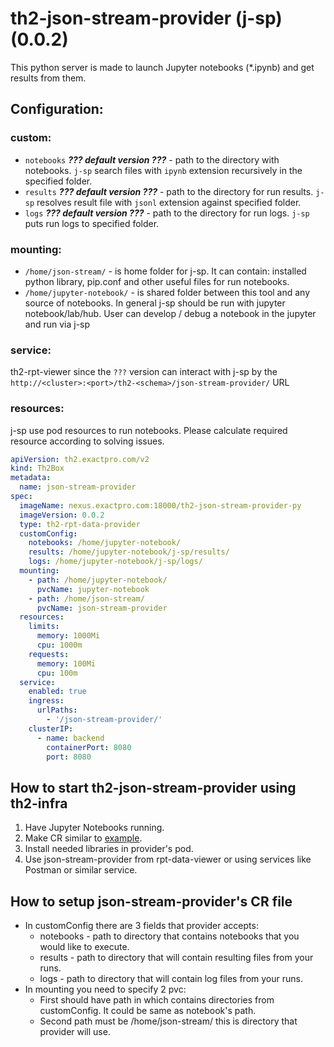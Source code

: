 # th2-json-stream-provider (j-sp) (0.0.2)

This python server is made to launch Jupyter notebooks (*.ipynb) and get results from them.

## Configuration:

### custom:

* `notebooks` **_??? default version ???_** - path to the directory with notebooks. `j-sp` search files with `ipynb` extension recursively in the specified folder. 
* `results` **_??? default version ???_** - path to the directory for run results. `j-sp` resolves result file with `jsonl` extension against specified folder.
* `logs` **_??? default version ???_** - path to the directory for run logs. `j-sp` puts run logs to specified folder.

### mounting:

* `/home/json-stream/` - is home folder for j-sp. It can contain: installed python library, pip.conf and other useful files for run notebooks.    
* `/home/jupyter-notebook/` - is shared folder between this tool and any source of notebooks. 
In general j-sp should be run with jupyter notebook/lab/hub. User can develop / debug a notebook in the jupyter and run via j-sp

### service:

th2-rpt-viewer since the `???` version can interact with j-sp by the `http://<cluster>:<port>/th2-<schema>/json-stream-provider/` URL 

### resources:

j-sp use pod resources to run notebooks. Please calculate required resource according to solving issues. 

```yaml
apiVersion: th2.exactpro.com/v2
kind: Th2Box
metadata:
  name: json-stream-provider
spec:
  imageName: nexus.exactpro.com:18000/th2-json-stream-provider-py
  imageVersion: 0.0.2
  type: th2-rpt-data-provider
  customConfig:
    notebooks: /home/jupyter-notebook/
    results: /home/jupyter-notebook/j-sp/results/
    logs: /home/jupyter-notebook/j-sp/logs/
  mounting:
    - path: /home/jupyter-notebook/
      pvcName: jupyter-notebook
    - path: /home/json-stream/
      pvcName: json-stream-provider
  resources:
    limits:
      memory: 1000Mi
      cpu: 1000m
    requests:
      memory: 100Mi
      cpu: 100m
  service:
    enabled: true
    ingress:
      urlPaths:
        - '/json-stream-provider/'
    clusterIP:
      - name: backend
        containerPort: 8080
        port: 8080
```

## How to start th2-json-stream-provider using th2-infra

1. Have Jupyter Notebooks running.
2. Make CR similar to [example](example-cr.yaml).
3. Install needed libraries in provider's pod.
4. Use json-stream-provider from rpt-data-viewer or using services like Postman or similar service.

## How to setup json-stream-provider's CR file

- In customConfig there are 3 fields that provider accepts:
  - notebooks - path to directory that contains notebooks that you would like to execute.
  - results - path to directory that will contain resulting files from your runs.
  - logs - path to directory that will contain log files from your runs.
- In mounting you need to specify 2 pvc:
  - First should have path in which contains directories from customConfig. It could be same as notebook's path.
  - Second path must be /home/json-stream/ this is directory that provider will use.
